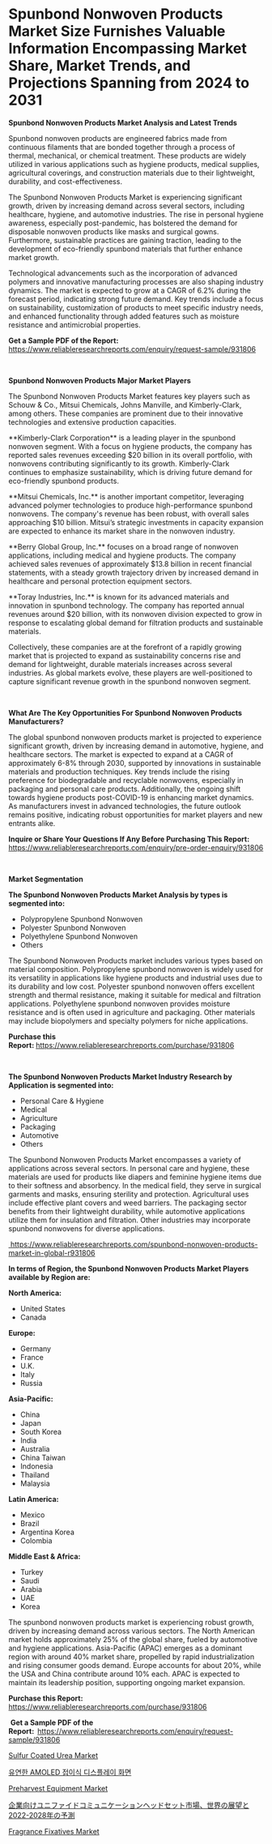 <p><h1>Spunbond Nonwoven Products Market Size Furnishes Valuable Information Encompassing Market Share, Market Trends, and Projections Spanning from 2024 to 2031</h1></p><p><strong>Spunbond Nonwoven Products Market Analysis and Latest Trends</strong></p>
<p><p>Spunbond nonwoven products are engineered fabrics made from continuous filaments that are bonded together through a process of thermal, mechanical, or chemical treatment. These products are widely utilized in various applications such as hygiene products, medical supplies, agricultural coverings, and construction materials due to their lightweight, durability, and cost-effectiveness.</p><p>The Spunbond Nonwoven Products Market is experiencing significant growth, driven by increasing demand across several sectors, including healthcare, hygiene, and automotive industries. The rise in personal hygiene awareness, especially post-pandemic, has bolstered the demand for disposable nonwoven products like masks and surgical gowns. Furthermore, sustainable practices are gaining traction, leading to the development of eco-friendly spunbond materials that further enhance market growth.</p><p>Technological advancements such as the incorporation of advanced polymers and innovative manufacturing processes are also shaping industry dynamics. The market is expected to grow at a CAGR of 6.2% during the forecast period, indicating strong future demand. Key trends include a focus on sustainability, customization of products to meet specific industry needs, and enhanced functionality through added features such as moisture resistance and antimicrobial properties.</p></p>
<p><strong>Get a Sample PDF of the Report:&nbsp;</strong> <a href="https://www.reliableresearchreports.com/enquiry/request-sample/931806">https://www.reliableresearchreports.com/enquiry/request-sample/931806</a></p>
<p>&nbsp;</p>
<p><strong>Spunbond Nonwoven Products Major Market Players</strong></p>
<p><p>The Spunbond Nonwoven Products Market features key players such as Schouw & Co., Mitsui Chemicals, Johns Manville, and Kimberly-Clark, among others. These companies are prominent due to their innovative technologies and extensive production capacities.</p><p>**Kimberly-Clark Corporation** is a leading player in the spunbond nonwoven segment. With a focus on hygiene products, the company has reported sales revenues exceeding $20 billion in its overall portfolio, with nonwovens contributing significantly to its growth. Kimberly-Clark continues to emphasize sustainability, which is driving future demand for eco-friendly spunbond products.</p><p>**Mitsui Chemicals, Inc.** is another important competitor, leveraging advanced polymer technologies to produce high-performance spunbond nonwovens. The company's revenue has been robust, with overall sales approaching $10 billion. Mitsui’s strategic investments in capacity expansion are expected to enhance its market share in the nonwoven industry.</p><p>**Berry Global Group, Inc.** focuses on a broad range of nonwoven applications, including medical and hygiene products. The company achieved sales revenues of approximately $13.8 billion in recent financial statements, with a steady growth trajectory driven by increased demand in healthcare and personal protection equipment sectors.</p><p>**Toray Industries, Inc.** is known for its advanced materials and innovation in spunbond technology. The company has reported annual revenues around $20 billion, with its nonwoven division expected to grow in response to escalating global demand for filtration products and sustainable materials.</p><p>Collectively, these companies are at the forefront of a rapidly growing market that is projected to expand as sustainability concerns rise and demand for lightweight, durable materials increases across several industries. As global markets evolve, these players are well-positioned to capture significant revenue growth in the spunbond nonwoven segment.</p></p>
<p>&nbsp;</p>
<p><strong>What Are The Key Opportunities For Spunbond Nonwoven Products Manufacturers?</strong></p>
<p><p>The global spunbond nonwoven products market is projected to experience significant growth, driven by increasing demand in automotive, hygiene, and healthcare sectors. The market is expected to expand at a CAGR of approximately 6-8% through 2030, supported by innovations in sustainable materials and production techniques. Key trends include the rising preference for biodegradable and recyclable nonwovens, especially in packaging and personal care products. Additionally, the ongoing shift towards hygiene products post-COVID-19 is enhancing market dynamics. As manufacturers invest in advanced technologies, the future outlook remains positive, indicating robust opportunities for market players and new entrants alike.</p></p>
<p><strong>Inquire or Share Your Questions If Any Before Purchasing This Report:</strong> <a href="https://www.reliableresearchreports.com/enquiry/pre-order-enquiry/931806">https://www.reliableresearchreports.com/enquiry/pre-order-enquiry/931806</a></p>
<p>&nbsp;</p>
<p><strong>Market Segmentation</strong></p>
<p><strong>The Spunbond Nonwoven Products Market Analysis by types is segmented into:</strong></p>
<p><ul><li>Polypropylene Spunbond Nonwoven</li><li>Polyester Spunbond Nonwoven</li><li>Polyethylene Spunbond Nonwoven</li><li>Others</li></ul></p>
<p><p>The Spunbond Nonwoven Products market includes various types based on material composition. Polypropylene spunbond nonwoven is widely used for its versatility in applications like hygiene products and industrial uses due to its durability and low cost. Polyester spunbond nonwoven offers excellent strength and thermal resistance, making it suitable for medical and filtration applications. Polyethylene spunbond nonwoven provides moisture resistance and is often used in agriculture and packaging. Other materials may include biopolymers and specialty polymers for niche applications.</p></p>
<p><strong>Purchase this Report:&nbsp;</strong><a href="https://www.reliableresearchreports.com/purchase/931806">https://www.reliableresearchreports.com/purchase/931806</a></p>
<p>&nbsp;</p>
<p><strong>The Spunbond Nonwoven Products Market Industry Research by Application is segmented into:</strong></p>
<p><ul><li>Personal Care & Hygiene</li><li>Medical</li><li>Agriculture</li><li>Packaging</li><li>Automotive</li><li>Others</li></ul></p>
<p><p>The Spunbond Nonwoven Products Market encompasses a variety of applications across several sectors. In personal care and hygiene, these materials are used for products like diapers and feminine hygiene items due to their softness and absorbency. In the medical field, they serve in surgical garments and masks, ensuring sterility and protection. Agricultural uses include effective plant covers and weed barriers. The packaging sector benefits from their lightweight durability, while automotive applications utilize them for insulation and filtration. Other industries may incorporate spunbond nonwovens for diverse applications.</p></p>
<p><a href="https://www.reliableresearchreports.com/spunbond-nonwoven-products-market-in-global-r931806">&nbsp;https://www.reliableresearchreports.com/spunbond-nonwoven-products-market-in-global-r931806</a></p>
<p><strong>In terms of Region, the Spunbond Nonwoven Products Market Players available by Region are:</strong></p>
<p>
    <p> <strong> North America: </strong>
        <ul>
            <li>United States</li>
            <li>Canada</li>
        </ul>
        </p> 
    <p> <strong> Europe: </strong>
        <ul>
            <li>Germany</li>
            <li>France</li>
            <li>U.K.</li>
            <li>Italy</li>
            <li>Russia</li>
        </ul>
        </p> 
    <p> <strong> Asia-Pacific: </strong>
        <ul>
            <li>China</li>
            <li>Japan</li>
            <li>South Korea</li>
            <li>India</li>
            <li>Australia</li>
            <li>China Taiwan</li>
            <li>Indonesia</li>
            <li>Thailand</li>
            <li>Malaysia</li>
        </ul>
        </p> 
    <p> <strong> Latin America: </strong>
        <ul>
            <li>Mexico</li>
            <li>Brazil</li>
            <li>Argentina Korea</li>
            <li>Colombia</li>
        </ul>
        </p> 
    <p> <strong> Middle East & Africa: </strong>
        <ul>
            <li>Turkey</li>
            <li>Saudi</li>
            <li>Arabia</li>
            <li>UAE</li>
            <li>Korea</li>
        </ul>
    </p>
    </p>
<p><p>The spunbond nonwoven products market is experiencing robust growth, driven by increasing demand across various sectors. The North American market holds approximately 25% of the global share, fueled by automotive and hygiene applications. Asia-Pacific (APAC) emerges as a dominant region with around 40% market share, propelled by rapid industrialization and rising consumer goods demand. Europe accounts for about 20%, while the USA and China contribute around 10% each. APAC is expected to maintain its leadership position, supporting ongoing market expansion.</p></p>
<p><strong>Purchase this Report: </strong><a href="https://www.reliableresearchreports.com/purchase/931806">https://www.reliableresearchreports.com/purchase/931806</a></p>
<p>&nbsp;<strong>Get a Sample PDF of the Report:&nbsp;&nbsp;</strong><a href="https://www.reliableresearchreports.com/enquiry/request-sample/931806">https://www.reliableresearchreports.com/enquiry/request-sample/931806</a></p>
<p><strong></strong></p>
<p><p><a href="https://issuu.com/reportprime-2/docs/sulfur-coated-urea-market-size-2030_815cfa628efb01">Sulfur Coated Urea Market</a></p><p><a href="https://medium.com/@joespinka88967/%EC%84%B8%EA%B3%84-flexible-amoled-foldable-display-screens-market-%EC%9D%80-2024%EC%97%90%EC%84%9C-2031%EB%A1%9C-%EC%97%B0%ED%8F%89%EA%B7%A0-%EC%A6%9D%EA%B0%80%EC%9C%A8%EC%9D%84-%EB%B3%B4%EC%9D%BC-%EA%B2%83%EC%9C%BC%EB%A1%9C-%EC%98%88%EC%83%81%EB%90%A9%EB%8B%88%EB%8B%A4-ad115048ba85">유연한 AMOLED 접이식 디스플레이 화면</a></p><p><a href="https://github.com/MariaWashington76/Market-Research-Report-List-1/blob/main/preharvest-equipment-market.md">Preharvest Equipment Market</a></p><p><a href="https://medium.com/@sweet1_2luv/%E3%83%93%E3%82%B8%E3%83%8D%E3%82%B9%E3%82%A8%E3%83%B3%E3%82%BF%E3%83%BC%E3%83%97%E3%83%A9%E3%82%A4%E3%82%BA%E7%B5%B1%E5%90%88%E3%82%B3%E3%83%9F%E3%83%A5%E3%83%8B%E3%82%B1%E3%83%BC%E3%82%B7%E3%83%A7%E3%83%B3%E3%83%98%E3%83%83%E3%83%89%E3%82%BB%E3%83%83%E3%83%88%E5%B8%82%E5%A0%B4%E3%81%AE%E3%83%8A%E3%83%93%E3%82%B2%E3%83%BC%E3%82%B7%E3%83%A7%E3%83%B3-2022-2028%E5%B9%B4%E3%81%AE%E3%82%B0%E3%83%AD%E3%83%BC%E3%83%90%E3%83%AB%E5%B1%95%E6%9C%9B%E3%81%A8%E4%BA%88%E6%B8%AC-2024%E5%B9%B4%E3%81%8B%E3%82%892031%E5%B9%B4%E3%81%BE%E3%81%A7%E3%81%AE%E6%9C%9F%E9%96%93%E3%81%AB%E9%96%A2%E3%81%99%E3%82%8B%E5%B0%82%E9%96%80%E7%9A%84%E3%81%AA%E5%88%86%E6%9E%90%E3%81%A8%E5%B8%82%E5%A0%B4%E4%BA%88%E6%B8%AC-1ea3be691012">企業向けユニファイドコミュニケーションヘッドセット市場、世界の展望と2022-2028年の予測</a></p><p><a href="https://issuu.com/reportprime-2/docs/fragrance-fixatives-market-size-203_98d777768884d9">Fragrance Fixatives Market</a></p></p>
